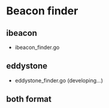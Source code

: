 # Beacon finder

## ibeacon
- ibeacon_finder.go

## eddystone
- eddystone_finder.go (developing...)

## both format


